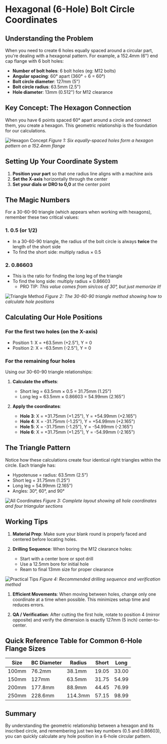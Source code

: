 # Hexagonal (6-Hole) Bolt Circle Coordinates

## Understanding the Problem

When you need to create 6 holes equally spaced around a circular
part, you're dealing with a hexagonal pattern. For example, a
152.4mm (6") end cap flange with 6 bolt holes:

- **Number of bolt holes**: 6 bolt holes (eg: M12 bolts)
- **Angular spacing**: 60° apart (360° ÷ 6 = 60°)
- **Bolt circle diameter**: 127mm (5")
- **Bolt circle radius**: 63.5mm (2.5")
- **Hole diameter**: 13mm (0.512") for M12 clearance

## Key Concept: The Hexagon Connection

When you have 6 points spaced 60° apart around a circle and connect
them, you create a hexagon. This geometric relationship is the
foundation for our calculations.

![Hexagon Concept](../images/6_hole/hexagon_concept.png)
*Figure 1: Six equally-spaced holes form a hexagon pattern on a
152.4mm flange*

## Setting Up Your Coordinate System

1. **Position your part** so that one radius line aligns with a
   machine axis
2. **Set the X-axis** horizontally through the center
3. **Set your dials or DRO to 0,0** at the center point

## The Magic Numbers

For a 30-60-90 triangle (which appears when working with hexagons),
remember these two critical values:

### 1. **0.5** (or 1/2)

- In a 30-60-90 triangle, the radius of the bolt circle is always
  **twice** the length of the short side
- To find the short side: multiply radius × 0.5

### 2. **0.86603**

- This is the ratio for finding the long leg of the triangle
- To find the long side: multiply radius × 0.86603
  - PRO TIP: *This value comes from sin/cos of 30°, but just
    memorize it!*

![Triangle Method](../images/6_hole/triangle_method.png)
*Figure 2: The 30-60-90 triangle method showing how to calculate
hole positions*

## Calculating Our Hole Positions

### For the first two holes (on the X-axis)

- Position 1: X = +63.5mm (+2.5"), Y = 0
- Position 2: X = -63.5mm (-2.5"), Y = 0

### For the remaining four holes

Using our 30-60-90 triangle relationships:

1. **Calculate the offsets**:

   - Short leg = 63.5mm × 0.5 = 31.75mm (1.25")
   - Long leg = 63.5mm × 0.86603 = 54.99mm (2.165")

2. **Apply the coordinates**:
   - **Hole 3**: X = +31.75mm (+1.25"), Y = +54.99mm (+2.165")
   - **Hole 4**: X = -31.75mm (-1.25"), Y = +54.99mm (+2.165")
   - **Hole 5**: X = -31.75mm (-1.25"), Y = -54.99mm (-2.165")
   - **Hole 6**: X = +31.75mm (+1.25"), Y = -54.99mm (-2.165")

## The Triangle Pattern

Notice how these calculations create four identical right triangles
within the circle. Each triangle has:

- Hypotenuse = radius: 63.5mm (2.5")
- Short leg = 31.75mm (1.25")
- Long leg = 54.99mm (2.165")
- Angles: 30°, 60°, and 90°

![All Coordinates](../images/6_hole/all_coordinates.png)
*Figure 3: Complete layout showing all hole coordinates and four
triangular sections*

## Working Tips

1. **Material Prep**: Make sure your blank round is properly faced
   and centered before locating holes.

2. **Drilling Sequence**: When boring the M12 clearance holes:

   - Start with a center bore or spot drill
   - Use a 12.5mm bore for initial hole
   - Ream to final 13mm size for proper clearance

![Practical Tips](../images/6_hole/practical_tips.png)
*Figure 4: Recommended drilling sequence and verification method*

1. **Efficient Movements**: When moving between holes, change only one
   coordinate at a time when possible. This minimizes setup time and
   reduces errors.

2. **QA / Verification**: After cutting the first hole, rotate to
   position 4 (mirror opposite) and verify the dimension is exactly
   127mm (5 inch) center-to-center.

## Quick Reference Table for Common 6-Hole Flange Sizes

| Size     | BC Diameter | Radius  | Short | Long  |
| -------- | ----------- | ------- | ----- | ----- |
| 100mm    | 76.2mm      | 38.1mm  | 19.05 | 33.00 |
| 150mm    | 127mm       | 63.5mm  | 31.75 | 54.99 |
| 200mm    | 177.8mm     | 88.9mm  | 44.45 | 76.99 |
| 250mm    | 228.6mm     | 114.3mm | 57.15 | 98.99 |

## Summary

By understanding the geometric relationship between a hexagon and its
inscribed circle, and remembering just two key numbers (0.5 and
0.86603), you can quickly calculate any hole position in a 6-hole
circular pattern.
